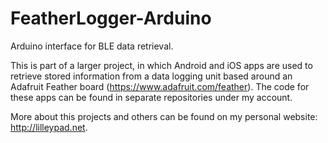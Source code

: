 # FeatherLogger-Arduino
Arduino interface for BLE data retrieval.

This is part of a larger project, in which Android and iOS apps are used to retrieve stored information from a data logging unit based around an Adafruit Feather board (https://www.adafruit.com/feather). The code for these apps can be found in separate repositories under my account.

More about this projects and others can be found on my personal website: http://lilleypad.net.
